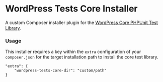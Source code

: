 # WordPress Tests Core Installer

A custom Composer installer plugin for the [WordPress Core PHPUnit Test Library](https://github.com/aaemnnosttv/wordpress-tests-core).

### Usage

This installer requires a key within the `extra` configuration of your `composer.json` for the target installation path to install the core test library.

```
"extra": {
	"wordpress-tests-core-dir": "custom/path"
}
```
